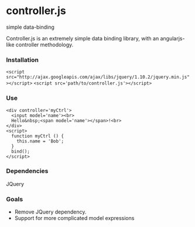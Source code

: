 controller.js
=============

simple data-binding

Controller.js is an extremely simple data binding library, with an angularjs-like controller methodology.

### Installation
`<script src="http://ajax.googleapis.com/ajax/libs/jquery/1.10.2/jquery.min.js"></script>`
`<script src='path/to/controller.js'></script>`

### Use
```
<div controller='myCtrl'>
  <input model='name'><br>
  Hello&nbsp;<span model='name'></span>!<br>
</div>
<script>
  function myCtrl () {
    this.name = 'Bob';
  }
  bind();
</script>
```

### Dependencies
JQuery

### Goals
* Remove JQuery dependency.
* Support for more complicated model expressions

